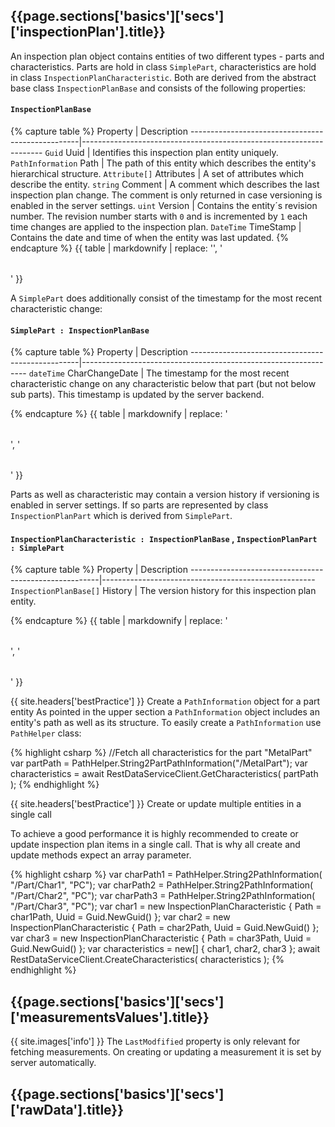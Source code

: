<h2 id="{{page.sections['basics']['secs']['inspectionPlan'].anchor}}">{{page.sections['basics']['secs']['inspectionPlan'].title}}</h2>

An inspection plan object contains entities of two different types - parts and characteristics. Parts are hold in class `SimplePart`, characteristics are hold in class `InspectionPlanCharacteristic`. Both are derived from the abstract base class `InspectionPlanBase` and consists of the following properties:

#### `InspectionPlanBase`

{% capture table %}
Property                                          | Description
--------------------------------------------------|--------------------------------------------------------------------
<nobr><code>Guid</code> Uuid</nobr>               | Identifies this inspection plan entity uniquely.
<nobr><code>PathInformation</code> Path</nobr>    | The path of this entity which describes the entity's hierarchical structure.
<nobr><code>Attribute[]</code> Attributes</nobr>  | A set of attributes which describe the entity.
<nobr><code>string</code> Comment</nobr>          | A comment which describes the last inspection plan change. The comment is only returned in case versioning is enabled in the server settings.
<nobr><code>uint</code> Version</nobr>            | Contains the entity´s revision number. The revision number starts with `0` and is incremented by `1` each time changes are applied to the inspection plan.
<nobr><code>DateTime</code> TimeStamp</nobr>      | Contains the date and time of when the entity was last updated.
{% endcapture %}
{{ table | markdownify | replace: '<table>', '<table class="table table-hover">' }}

A `SimplePart` does additionally consist of the timestamp for the most recent characteristic change:

#### `SimplePart : InspectionPlanBase`

{% capture table %}
Property                                          | Description
--------------------------------------------------|----------------------------------------------------------------
<nobr><code>dateTime</code> CharChangeDate</nobr> | The timestamp for the most recent characteristic change on any characteristic below that part (but not below sub parts). This timestamp is updated by the server backend.

{% endcapture %}
{{ table | markdownify | replace: '<table>', '<table class="table table-hover">' }}

Parts as well as characteristic may contain a version history if versioning is enabled in server settings. If so parts are represented by class `InspectionPlanPart` which is derived from `SimplePart`.

#### `InspectionPlanCharacteristic : InspectionPlanBase` , `InspectionPlanPart : SimplePart`

{% capture table %}
Property                                               | Description
-------------------------------------------------------|-----------------------------------------------------
<nobr><code>InspectionPlanBase[]</code> History</nobr> | The version history for this inspection plan entity.

{% endcapture %}
{{ table | markdownify | replace: '<table>', '<table class="table table-hover">' }}


{{ site.headers['bestPractice'] }} Create a  `PathInformation` object for a part entity
As pointed in the upper section a `PathInformation` object includes an entity's path as well as its structure. To easily create a `PathInformation` use `PathHelper` class:

{% highlight csharp %}
//Fetch all characteristics for the part "MetalPart"
var partPath = PathHelper.String2PartPathInformation("/MetalPart");
var characteristics = await RestDataServiceClient.GetCharacteristics( partPath );
{% endhighlight %}

{{ site.headers['bestPractice'] }} Create or update multiple entities in a single call

To achieve a good performance it is highly recommended to create or update inspection plan items in a single call. That is why all create and update methods expect an array parameter.

{% highlight csharp %}
var charPath1 = PathHelper.String2PathInformation( "/Part/Char1", "PC");
var charPath2 = PathHelper.String2PathInformation( "/Part/Char2", "PC");
var charPath3 = PathHelper.String2PathInformation( "/Part/Char3", "PC");
var char1 = new InspectionPlanCharacteristic { Path = char1Path, Uuid = Guid.NewGuid() };
var char2 = new InspectionPlanCharacteristic { Path = char2Path, Uuid = Guid.NewGuid() };
var char3 = new InspectionPlanCharacteristic { Path = char3Path, Uuid = Guid.NewGuid() };
var characteristics = new[] { char1, char2, char3 };
await RestDataServiceClient.CreateCharacteristics( characteristics );
{% endhighlight %}

<h2 id="{{page.sections['basics']['secs']['measurementsValues'].anchor}}">{{page.sections['basics']['secs']['measurementsValues'].title}}</h2>

{{ site.images['info'] }} The `LastModfified` property is only relevant for fetching measurements. On creating or updating a measurement it is set by server automatically.

<h2 id="{{page.sections['basics']['secs']['rawData'].anchor}}">{{page.sections['basics']['secs']['rawData'].title}}</h2>
